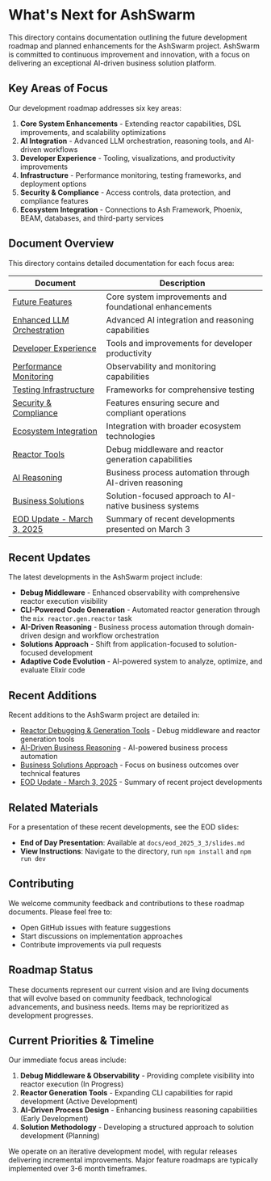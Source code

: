 # What's Next for AshSwarm

This directory contains documentation outlining the future development roadmap and planned enhancements for the AshSwarm project. AshSwarm is committed to continuous improvement and innovation, with a focus on delivering an exceptional AI-driven business solution platform.

## Key Areas of Focus

Our development roadmap addresses six key areas:

1. **Core System Enhancements** - Extending reactor capabilities, DSL improvements, and scalability optimizations
2. **AI Integration** - Advanced LLM orchestration, reasoning tools, and AI-driven workflows
3. **Developer Experience** - Tooling, visualizations, and productivity improvements
4. **Infrastructure** - Performance monitoring, testing frameworks, and deployment options
5. **Security & Compliance** - Access controls, data protection, and compliance features
6. **Ecosystem Integration** - Connections to Ash Framework, Phoenix, BEAM, databases, and third-party services

## Document Overview

This directory contains detailed documentation for each focus area:

| Document | Description |
|----------|-------------|
| [Future Features](./future_features.md) | Core system improvements and foundational enhancements |
| [Enhanced LLM Orchestration](./llm_orchestration.md) | Advanced AI integration and reasoning capabilities |
| [Developer Experience](./developer_experience.md) | Tools and improvements for developer productivity |
| [Performance Monitoring](./performance_monitoring.md) | Observability and monitoring capabilities |
| [Testing Infrastructure](./testing_infrastructure.md) | Frameworks for comprehensive testing |
| [Security & Compliance](./security_compliance.md) | Features ensuring secure and compliant operations |
| [Ecosystem Integration](./ecosystem_integration.md) | Integration with broader ecosystem technologies |
| [Reactor Tools](./reactor_tools.md) | Debug middleware and reactor generation capabilities |
| [AI Reasoning](./ai_reasoning.md) | Business process automation through AI-driven reasoning |
| [Business Solutions](./business_solutions.md) | Solution-focused approach to AI-native business systems |
| [EOD Update - March 3, 2025](./eod_update.md) | Summary of recent developments presented on March 3 |

## Recent Updates

The latest developments in the AshSwarm project include:

- **Debug Middleware** - Enhanced observability with comprehensive reactor execution visibility
- **CLI-Powered Code Generation** - Automated reactor generation through the `mix reactor.gen.reactor` task
- **AI-Driven Reasoning** - Business process automation through domain-driven design and workflow orchestration
- **Solutions Approach** - Shift from application-focused to solution-focused development
- **Adaptive Code Evolution** - AI-powered system to analyze, optimize, and evaluate Elixir code

## Recent Additions

Recent additions to the AshSwarm project are detailed in:

- [Reactor Debugging & Generation Tools](./reactor_tools.md) - Debug middleware and reactor generation tools
- [AI-Driven Business Reasoning](./ai_reasoning.md) - AI-powered business process automation
- [Business Solutions Approach](./business_solutions.md) - Focus on business outcomes over technical features
- [EOD Update - March 3, 2025](./eod_update.md) - Summary of recent project developments

## Related Materials

For a presentation of these recent developments, see the EOD slides:

- **End of Day Presentation**: Available at `docs/eod_2025_3_3/slides.md`
- **View Instructions**: Navigate to the directory, run `npm install` and `npm run dev`

## Contributing

We welcome community feedback and contributions to these roadmap documents. Please feel free to:

- Open GitHub issues with feature suggestions
- Start discussions on implementation approaches
- Contribute improvements via pull requests

## Roadmap Status

These documents represent our current vision and are living documents that will evolve based on community feedback, technological advancements, and business needs. Items may be reprioritized as development progresses.

## Current Priorities & Timeline

Our immediate focus areas include:

1. **Debug Middleware & Observability** - Providing complete visibility into reactor execution (In Progress)
2. **Reactor Generation Tools** - Expanding CLI capabilities for rapid development (Active Development)
3. **AI-Driven Process Design** - Enhancing business reasoning capabilities (Early Development)
4. **Solution Methodology** - Developing a structured approach to solution development (Planning)

We operate on an iterative development model, with regular releases delivering incremental improvements. Major feature roadmaps are typically implemented over 3-6 month timeframes.
